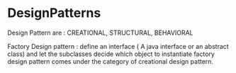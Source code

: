 # DesignPatterns

 Design Pattern are : CREATIONAL, STRUCTURAL, BEHAVIORAL
 
 Factory Design pattern : define an interface ( A java interface or an abstract class) and let the subclasses decide which object to instantiate
 factory design pattern comes under the category of creational design pattern. 
